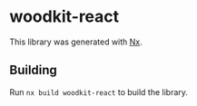 # woodkit-react

This library was generated with [Nx](https://nx.dev).



## Building

Run `nx build woodkit-react` to build the library.




